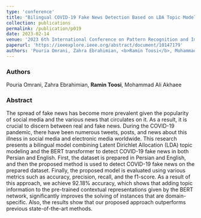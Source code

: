 ```yaml
---
type: 'conference'
title: "Bilingual COVID-19 Fake News Detection Based on LDA Topic Modeling and BERT Transformer"
collection: publications
permalink: /publication/p019
date: 2023-02-14
venue: '2023 6th International Conference on Pattern Recognition and Image Analysis (IPRIA)'
paperurl: 'https://ieeexplore.ieee.org/abstract/document/10147179'
authors: 'Pouria Omrani, Zahra Ebrahimian, <b>Ramin Toosi</b>, Mohammad Ali Akhaee'
---
```


<h3> Authors </h3>
Pouria Omrani, Zahra Ebrahimian, <b>Ramin Toosi</b>, Mohammad Ali Akhaee

<h3> Abstract </h3>
The spread of fake news has become more prevalent given the popularity of social media and the various news that circulates on it. As a result, it is crucial to discern between real and fake news. During the COVID-19 pandemic, there have been numerous tweets, posts, and news about this illness in social media and electronic media worldwide. This research presents a bilingual model combining Latent Dirichlet Allocation (LDA) topic modeling and the BERT transformer to detect COVID-19 fake news in both Persian and English. First, the dataset is prepared in Persian and English, and then the proposed method is used to detect COVID-19 fake news on the prepared dataset. Finally, the proposed model is evaluated using various metrics such as accuracy, precision, recall, and the f1-score. As a result of this approach, we achieve 92.18% accuracy, which shows that adding topic information to the pre-trained contextual representations given by the BERT network, significantly improves the solving of instances that are domain-specific. Also, the results show that our proposed approach outperforms previous state-of-the-art methods.
